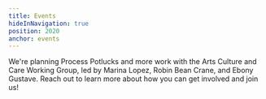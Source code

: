 ```yaml
---
title: Events
hideInNavigation: true
position: 2020
anchor: events
---
```


W﻿e're planning Process Potlucks and more work with the Arts Culture and Care Working Group, led by Marina Lopez, Robin Bean Crane, and Ebony Gustave. Reach out to learn more about how you can get involved and join us!
